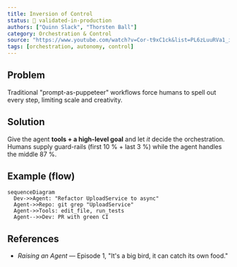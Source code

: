 ```yaml
---
title: Inversion of Control
status: 🔬 validated-in-production
authors: ["Quinn Slack", "Thorsten Ball"]
category: Orchestration & Control
source: "https://www.youtube.com/watch?v=Cor-t9xC1ck&list=PL6zLuuRVa1_iUNbel-8MxxpqKIyesaubA"
tags: [orchestration, autonomy, control]
---
```


## Problem
Traditional "prompt-as-puppeteer" workflows force humans to spell out every step, limiting scale and creativity.

## Solution
Give the agent **tools + a high-level goal** and let *it* decide the orchestration.
Humans supply guard-rails (first 10 % + last 3 %) while the agent handles the middle 87 %.

## Example (flow)
```mermaid
sequenceDiagram
  Dev->>Agent: "Refactor UploadService to async"
  Agent->>Repo: git grep "UploadService"
  Agent->>Tools: edit_file, run_tests
  Agent-->>Dev: PR with green CI
```

## References

* *Raising an Agent* — Episode 1, "It's a big bird, it can catch its own food."
